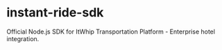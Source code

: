 # instant-ride-sdk
Official Node.js SDK for ItWhip Transportation Platform - Enterprise hotel integration.
